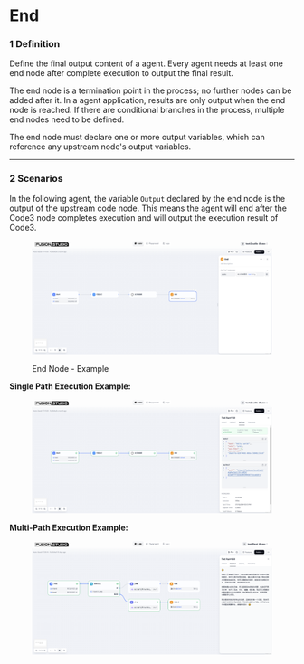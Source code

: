 # End

### 1 Definition

Define the final output content of a agent. Every agent needs at least one end node after complete execution to output the final result.

The end node is a termination point in the process; no further nodes can be added after it. In a agent application, results are only output when the end node is reached. If there are conditional branches in the process, multiple end nodes need to be defined.

The end node must declare one or more output variables, which can reference any upstream node's output variables.

<!-- {% hint style="info" %}
End nodes are not supported within Chatflow.
{% endhint %} -->

***

### 2 Scenarios

In the following agent, the variable `Output` declared by the end node is the output of the upstream code node. This means the agent will end after the Code3 node completes execution and will output the execution result of Code3.

<figure><img src="/en/.gitbook/assets/guides/agent/node/end/image (233).png" alt=""><figcaption><p>End Node - Example</p></figcaption></figure>

**Single Path Execution Example:**

<figure><img src="/en/.gitbook/assets/guides/agent/node/end/output (5).png" alt=""><figcaption></figcaption></figure>

**Multi-Path Execution Example:**

<figure><img src="/en/.gitbook/assets/guides/agent/node/end/output (1) (3).png" alt=""><figcaption></figcaption></figure>